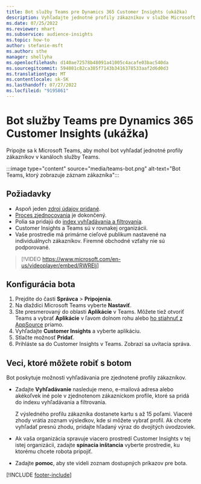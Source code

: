 ```yaml
---
title: Bot služby Teams pre Dynamics 365 Customer Insights (ukážka)
description: Vyhľadajte jednotné profily zákazníkov v službe Microsoft Teams pomocou bota.
ms.date: 07/25/2022
ms.reviewer: mhart
ms.subservice: audience-insights
ms.topic: how-to
author: stefanie-msft
ms.author: sthe
manager: shellyha
ms.openlocfilehash: d140ae72578b48091a41005c4acafe03bac540da
ms.sourcegitcommit: 594081c82ca385f7143b3416378533aaf2d6d0d3
ms.translationtype: MT
ms.contentlocale: sk-SK
ms.lasthandoff: 07/27/2022
ms.locfileid: "9195861"
---
```

# <a name="teams-bot-for-dynamics-365-customer-insights-preview"></a>Bot služby Teams pre Dynamics 365 Customer Insights (ukážka)

Pripojte sa k Microsoft Teams, aby mohol bot vyhľadať jednotné profily zákazníkov v kanáloch služby Teams.

:::image type="content" source="media/teams-bot.png" alt-text="Bot Teams, ktorý zobrazuje záznam zákazníka":::

## <a name="prerequisites"></a>Požiadavky

- Aspoň jeden [zdroj údajov pridané](data-sources.md).
- [Proces zjednocovania](data-unification.md) je dokončený.
- Polia sa pridajú do [index vyhľadávania a filtrovania](search-filter-index.md).
- Customer Insights a Teams sú v rovnakej organizácii.
- Vaše prostredie má primárne cieľové publikum nastavené na individuálnych zákazníkov. Firemné obchodné vzťahy nie sú podporované.


> [!VIDEO https://www.microsoft.com/en-us/videoplayer/embed/RWRElj]

## <a name="configure-the-bot"></a>Konfigurácia bota

1. Prejdite do časti **Správca** > **Pripojenia**.
1. Na dlaždici Microsoft Teams vyberte **Nastaviť**.
1. Ste presmerovaný do oblasti **Aplikácie** v Teams. Môžete tiež otvoriť Teams a vybrať **Aplikácie** v ľavom dolnom rohu alebo [ho stiahnuť z AppSource](https://go.microsoft.com/fwlink/?linkid=2124104) priamo.
1. Vyhľadajte **Customer Insights** a vyberte aplikáciu.
1. Stlačte možnosť **Pridať**.
1. Prihláste sa do Customer Insights v Teams. Zobrazí sa uvítacia správa.

## <a name="things-you-can-do-with-the-bot"></a>Veci, ktoré môžete robiť s botom

Bot poskytuje možnosti vyhľadávania pre zjednotené profily zákazníkov.

- Zadajte **Vyhľadávanie** nasleduje meno, e-mailová adresa alebo akékoľvek iné pole v zjednotenom zákazníckom profile, ktoré sa pridá do indexu vyhľadávania a filtrovania.

  Z výsledného profilu zákazníka dostanete kartu s až 15 poľami. Viaceré zhody vrátia zoznam výsledkov, kde si môžete vybrať profil. Ak chcete vyhľadať presnú zhodu, pridajte hľadaný výraz do dvojitých úvodzoviek.

- Ak vaša organizácia spravuje viacero prostredí Customer Insights v tej istej organizácii, zadajte **spínacia inštancia** vyberte prostredie, ku ktorému chcete robota pripojiť.

- Zadajte **pomoc**, aby ste videli zoznam dostupných príkazov pre bota.  

[!INCLUDE [footer-include](includes/footer-banner.md)]